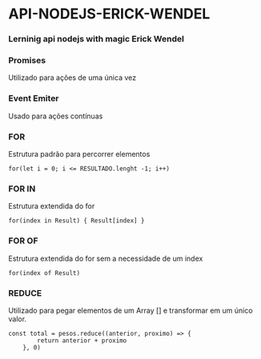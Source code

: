 # API-NODEJS-ERICK-WENDEL
### Lerninig api nodejs with magic Erick Wendel

### Promises
Utilizado para ações de uma única vez

### Event Emiter
Usado para ações contínuas

### FOR
Estrutura padrão para percorrer elementos
```
for(let i = 0; i <= RESULTADO.lenght -1; i++)
```
### FOR IN
Estrutura extendida do for
```
for(index in Result) { Result[index] }
```

### FOR OF
Estrutura extendida do for sem a necessidade de um index
```
for(index of Result)
```

### REDUCE
Utilizado para pegar elementos de um Array [] e transformar em um único valor.
```
const total = pesos.reduce((anterior, proximo) => {
        return anterior + proximo
    }, 0)   
```